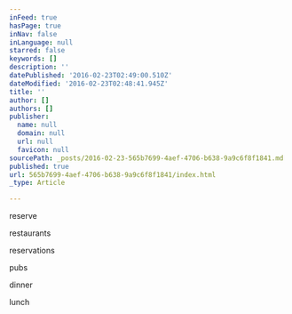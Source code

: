 ```yaml
---
inFeed: true
hasPage: true
inNav: false
inLanguage: null
starred: false
keywords: []
description: ''
datePublished: '2016-02-23T02:49:00.510Z'
dateModified: '2016-02-23T02:48:41.945Z'
title: ''
author: []
authors: []
publisher:
  name: null
  domain: null
  url: null
  favicon: null
sourcePath: _posts/2016-02-23-565b7699-4aef-4706-b638-9a9c6f8f1841.md
published: true
url: 565b7699-4aef-4706-b638-9a9c6f8f1841/index.html
_type: Article

---
```

reserve

restaurants

reservations

pubs

dinner

lunch